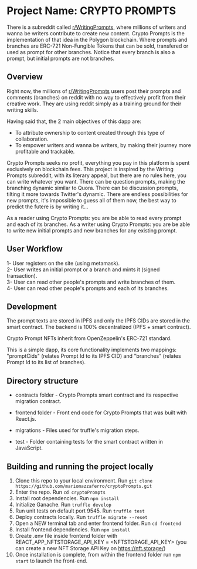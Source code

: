 # Project Name: CRYPTO PROMPTS

There is a subreddit called <a href="https://www.reddit.com/r/WritingPrompts/">r/WritingPrompts</a>, where millions of writers and wanna be writers contribute to create new content. Crypto Prompts is the implementation of that idea in the Polygon blockchain. Where prompts and branches are ERC-721 Non-Fungible Tokens that can be sold, transfered or used as prompt for other branches. Notice that every branch is also a prompt, but initial prompts are not branches.


## Overview

Right now, the millions of <a href="https://www.reddit.com/r/WritingPrompts/">r/WritingPrompts</a> users post their prompts and comments (branches) on reddit with no way to effectively profit from their creative work. They are using reddit simply as a training ground for their writing skills.

Having said that, the 2 main objectives of this dapp are:
- To attribute ownership to content created through this type of collaboration.
- To empower writers and wanna be writers, by making their journey more profitable and trackable.

Crypto Prompts seeks no profit, everything you pay in this platform is spent exclusively on blockchain fees. This project is inspired by the Writing Prompts subreddit, with its literary appeal, but there are no rules here, you can write whatever you want. There can be question prompts, making the branching dynamic similar to Quora. There can be discussion prompts, tilting it more towards Twitter's dynamic. There are endless possibilities for new prompts, it's impossible to guess all of them now, the best way to predict the futere is by writing it...

As a reader using Crypto Prompts: you are be able to read every prompt and each of its branches.
As a writer using Crypto Prompts: you are be able to write new initial prompts and new branches for any existing prompt.


## User Workflow

1- User registers on the site (using metamask).<br/>
2- User writes an initial prompt or a branch and mints it (signed transaction).<br/>
3- User can read other people's prompts and write branches of them.<br/>
4- User can read other people's prompts and each of its branches.<br/>


## Development

The prompt texts are stored in IPFS and only the IPFS CIDs are stored in the smart contract. The backend is 100% decentralized (IPFS + smart contract).

Crypto Prompt NFTs inherit from OpenZeppelin's ERC-721 standard.

This is a simple dapp, its core functionality implements two mappings: "promptCids" (relates Prompt Id to its IPFS CID) and "branches" (relates Prompt Id to its list of branches).


## Directory structure

- contracts folder - Crypto Prompts smart contract and its respective migration contract.

- frontend folder - Front end code for Crypto Prompts that was built with React.js.

- migrations - Files used for truffle's migration steps.

- test - Folder containing tests for the smart contract written in JavaScript.


## Building and running the project locally

1. Clone this repo to your local environment. Run `git clone https://github.com/mariomazzaferro/cryptoPrompts.git`
2. Enter the repo. Run `cd cryptoPrompts`
3. Install root dependencies. Run `npm install`
4. Initialize Ganache. Run `truffle develop`
5. Run unit tests on default port 9545. Run `truffle test`
6. Deploy contracts locally. Run `truffle migrate --reset`
7. Open a NEW terminal tab and enter frontend folder. Run `cd frontend`
8. Install frontend dependencies. Run `npm install`
9. Create .env file inside frontend folder with REACT_APP_NFTSTORAGE_API_KEY = <NFTSTORAGE_API_KEY> (you can create a new NFT Storage API Key on <a href="https://nft.storage/">https://nft.storage/</a>)
10. Once installation is complete, from within the frontend folder run `npm start` to launch the front-end.

